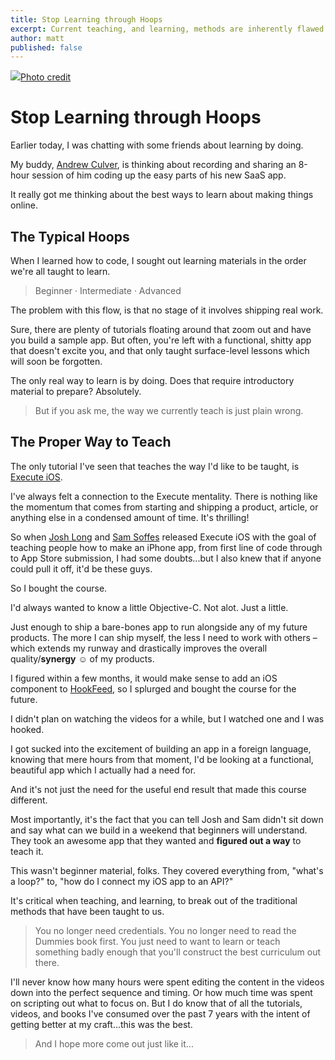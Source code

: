 ```yaml
---
title: Stop Learning through Hoops
excerpt: Current teaching, and learning, methods are inherently flawed. We all need to be shipping faster, and skipping the beginner material.
author: matt
published: false
---
```


![](https://s3.amazonaws.com/rocketship-book/learning-through-hoops.jpg)[Photo credit](https://www.flickr.com/photos/dahlstroms)

# Stop Learning through Hoops

Earlier today, I was chatting with some friends about learning by doing.

My buddy, [Andrew Culver](https://twitter.com/andrewculver), is thinking about recording and sharing an 8-hour session of him coding up the easy parts of his new SaaS app.

It really got me thinking about the best ways to learn about making things online.

## The Typical Hoops

When I learned how to code, I sought out learning materials in the order we're all taught to learn.

> Beginner &middot; Intermediate &middot; Advanced

The problem with this flow, is that no stage of it involves shipping real work.

Sure, there are plenty of tutorials floating around that zoom out and have you build a sample app. But often, you're left with a functional, shitty app that doesn't excite you, and that only taught surface-level lessons which will soon be forgotten.

The only real way to learn is by doing. Does that require introductory material to prepare? Absolutely.

> But if you ask me, the way we currently teach is just plain wrong.

## The Proper Way to Teach

The only tutorial I've seen that teaches the way I'd like to be taught, is [Execute iOS](http://executeios.com).

I've always felt a connection to the Execute mentality. There is nothing like the momentum that comes from starting and shipping a product, article, or anything else in a condensed amount of time. It's thrilling!

So when [Josh Long](https://twitter.com/joshlong) and [Sam Soffes](https://twitter.com/soffes) released Execute iOS with the goal of teaching people how to make an iPhone app, from first line of code through to App Store submission, I had some doubts...but I also knew that if anyone could pull it off, it'd be these guys.

So I bought the course.

I'd always wanted to know a little Objective-C. Not alot. Just a little.

Just enough to ship a bare-bones app to run alongside any of my future products. The more I can ship myself, the less I need to work with others &ndash; which extends my runway and drastically improves the overall quality/**synergy** ☺ of my products.

I figured within a few months, it would make sense to add an iOS component to [HookFeed](http://hookfeed.com?utm_source=rocketship-blog&utm_medium=blog&utm_campaign=learning-through-hoops), so I splurged and bought the course for the future.

I didn't plan on watching the videos for a while, but I watched one and I was hooked.

I got sucked into the excitement of building an app in a foreign language, knowing that mere hours from that moment, I'd be looking at a functional, beautiful app which I actually had a need for.

And it's not just the need for the useful end result that made this course different.

Most importantly, it's the fact that you can tell Josh and Sam didn't sit down and say what can we build in a weekend that beginners will understand. They took an awesome app that they wanted and **figured out a way** to teach it.

This wasn't beginner material, folks. They covered everything from, "what's a loop?" to, "how do I connect my iOS app to an API?"

It's critical when teaching, and learning, to break out of the traditional methods that have been taught to us.

> You no longer need credentials. You no longer need to read the Dummies book first. You just need to want to learn or teach something badly enough that you'll construct the best curriculum out there.

I'll never know how many hours were spent editing the content in the videos down into the perfect sequence and timing. Or how much time was spent on scripting out what to focus on. But I do know that of all the tutorials, videos, and books I've consumed over the past 7 years with the intent of getting better at my craft...this was the best.

> And I hope more come out just like it...

